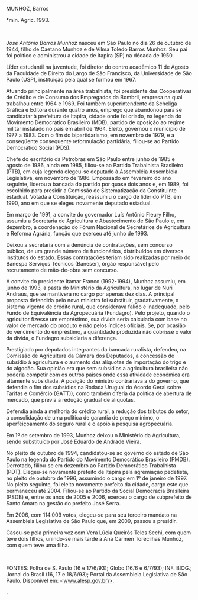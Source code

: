 MUNHOZ, Barros

\*min. Agric. 1993.

 

*José Antônio Barros Munhoz* nasceu em São Paulo no dia 26 de outubro de
1944, filho de Caetano Munhoz e de Vilma Toledo Barros Munhoz. Seu pai
foi político e administrou a cidade de Itapira (SP) na década de 1950.

Líder estudantil na juventude, foi diretor do centro acadêmico 11 de
Agosto da Faculdade de Direito do Largo de São Francisco, da
Universidade de São Paulo (USP), instituição pela qual se formou em
1967.

Atuando principalmente na área trabalhista, foi presidente das
Cooperativas de Crédito e de Consumo dos Empregados da Bombril, empresa
na qual trabalhou entre 1964 e 1969. Foi também superintendente da
Scheliga Gráfica e Editora durante quatro anos, emprego que abandonou
para se candidatar à prefeitura de Itapira, cidade onde foi criado, na
legenda do Movimento Democrático Brasileiro (MDB), partido de oposição
ao regime militar instalado no país em abril de 1964. Eleito, governou o
município de 1977 a 1983. Com o fim do bipartidarismo, em novembro de
1979, e a conseqüente consequente reformulação partidária, filiou-se ao
Partido Democrático Social (PDS).

Chefe do escritório da Petrobras em São Paulo entre junho de 1985 e
agosto de 1986, ainda em 1985, filiou-se ao Partido Trabalhista
Brasileiro (PTB), em cuja legenda elegeu-se deputado à Assembléia
Assembleia Legislativa, em novembro de 1986. Empossado em fevereiro do
ano seguinte, liderou a bancada do partido por quase dois anos e, em
1989, foi escolhido para presidir a Comissão de Sistematização da
Constituinte estadual. Votada a Constituição, reassumiu o cargo de líder
do PTB, em 1990, ano em que se elegeu novamente deputado estadual.

Em março de 1991, a convite do governador Luís Antônio Fleury Filho,
assumiu a Secretaria de Agricultura e Abastecimento de São Paulo e, em
dezembro, a coordenação do Fórum Nacional de Secretários de Agricultura
e Reforma Agrária, função que exerceu até junho de 1993.

Deixou a secretaria com a denúncia de contratações, sem concurso
público, de um grande número de funcionários, distribuídos em diversos
institutos do estado. Essas contratações teriam sido realizadas por meio
do Banespa Serviços Técnicos (Baneser), órgão responsável pelo
recrutamento de mão-de-obra sem concurso.

A convite do presidente Itamar Franco (1992-1994), Munhoz assumiu, em
junho de 1993, a pasta do Ministério da Agricultura, no lugar de Nuri
Andraus, que se mantivera no cargo por apenas dez dias. A principal
proposta defendida pelo novo ministro foi substituir, gradativamente, o
sistema vigente de crédito rural, que considerava falido e inadequado,
pelo Fundo de Equivalência da Agropecuária (Fundagro). Pelo projeto,
quando o agricultor fizesse um empréstimo, sua dívida seria calculada
com base no valor de mercado do produto e não pelos índices oficiais.
Se, por ocasião do vencimento do empréstimo, a quantidade produzida não
cobrisse o valor da dívida, o Fundagro subsidiaria a diferença.

Prestigiado por deputados integrantes da bancada ruralista, defendeu, na
Comissão de Agricultura da Câmara dos Deputados, a concessão de subsídio
à agricultura e o aumento das alíquotas de importação do trigo e do
algodão. Sua opinião era que sem subsídios a agricultura brasileira não
poderia competir com os outros países onde essa atividade econômica era
altamente subsidiada. A posição do ministro contrariava a do governo,
que defendia o fim dos subsídios na Rodada Uruguai do Acordo Geral sobre
Tarifas e Comércio (GATT)), como também diferia da política de abertura
de mercado, que previa a redução gradual de alíquotas.

Defendia ainda a melhoria do crédito rural, a redução dos tributos do
setor, a consolidação de uma política de garantia de preço mínimo, o
aperfeiçoamento do seguro rural e o apoio à pesquisa agropecuária.

Em 1º de setembro de 1993, Munhoz deixou o Ministério da Agricultura,
sendo substituído por José Eduardo de Andrade Vieira.

No pleito de outubro de 1994, candidatou-se ao governo do estado de São
Paulo na legenda do Partido do Movimento Democrático Brasileiro (PMDB).
Derrotado, filiou-se em dezembro ao Partido Democrático Trabalhista
(PDT). Elegeu-se novamente prefeito de Itapira pela agremiação
pedetista, no pleito de outubro de 1996, assumindo o cargo em 1º de
janeiro de 1997. No pleito seguinte, foi eleito novamente prefeito da
cidade, cargo este que permaneceu até 2004. Filiou-se ao Partido da
Social Democracia Brasileira (PSDB) e, entre os anos de 2005 e 2006,
exerceu o cargo de subprefeito de Santo Amaro na gestão do prefeito José
Serra.

Em 2006, com 114.009 votos, elegeu-se para seu terceiro mandato na
Assembleia Legislativa de São Paulo que, em 2009, passou a presidir. 

Casou-se pela primeira vez com Vera Lúcia Queirós Teles Sechi, com quem
teve dois filhos, unindo-se mais tarde a Ana Carmen Torecilhas Munhoz,
com quem teve uma filha.

 

FONTES: Folha de S. Paulo (16 e 17/6/93); Globo (16/6 e 6/7/93); INF.
BIOG.; Jornal do Brasil (16, 17 e 18/6/93); Portal da Assembleia
Legislativa de São Paulo. Disponível em: \<www.alesp.gov.br\>.

. 

 
